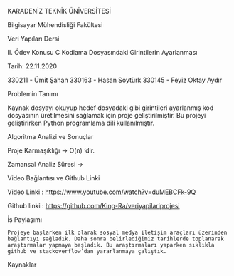 KARADENİZ TEKNİK ÜNİVERSİTESİ

Bilgisayar Mühendisliği Fakültesi

Veri Yapıları Dersi

II. Ödev Konusu
C Kodlama Dosyasındaki Girintilerin Ayarlanması

Tarih: 22.11.2020 

330211 - Ümit Şahan
330163 - Hasan Soytürk
330145 - Feyiz Oktay Aydır

Problemin Tanımı

Kaynak dosyayı okuyup hedef dosyadaki gibi girintileri ayarlanmış kod dosyasının üretilmesini sağlamak için proje geliştirilmiştir. Bu projeyi geliştirirken Python programlama dili kullanılmıştır.

Algoritma Analizi ve Sonuçlar

Proje Karmaşıklığı -> O(n) ‘dir.

Zamansal Analiz Süresi -> 


Video Bağlantısı ve Github Linki

Video Linki : https://www.youtube.com/watch?v=duMEBCFk-9Q

Github linki : https://github.com/King-Ra/veriyapilariprojesi

İş Paylaşımı

	Projeye başlarken ilk olarak sosyal medya iletişim araçları üzerinden bağlantıyı sağladık. Daha sonra belirlediğimiz tarihlerde toplanarak araştırmalar yapmaya başladık. Bu araştırmaları yaparken sıklıkla github ve stackoverflow’dan yararlanmaya çalıştık.

Kaynaklar

